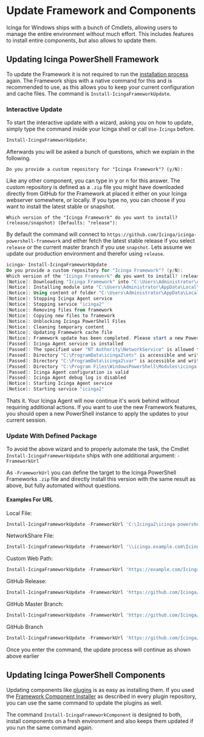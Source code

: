 # Update Framework and Components

Icinga for Windows ships with a bunch of Cmdlets, allowing users to manage the entire environment without much effort. This includes features to install entire components, but also allows to update them.

## Updating Icinga PowerShell Framework

To update the Framework it is not required to run the [installation process](../110-Installation/01-Getting-Started.md) again. The Framework ships with a native command for this and is recommended to use, as this allows you to keep your current configuration and cache files. The command is `Install-IcingaFrameworkUpdate`.

### Interactive Update

To start the interactive update with a wizard, asking you on how to update, simply type the command inside your Icinga shell or call `Use-Icinga` before.

```powershell
Install-IcingaFrameworkUpdate;
```

Afterwards you will be asked a bunch of questions, which we explain in the following.

```text
Do you provide a custom repository for "Icinga Framework"? (y/N):
```

Like any other component, you can type in y or n for this answer. The custom repository is defined as a `.zip` file you might have downloaded directly from GitHub for the Framework at placed it either on your Icinga webserver somewhere, or locally. If you type no, you can choose if you want to install the latest stable or snapshot.

```text
Which version of the "Icinga Framework" do you want to install? (release/snapshot) (Defaults: "release"):
```

By default the command will connect to `https://github.com/Icinga/icinga-powershell-framework` and either fetch the latest stable release if you select `release` or the current master branch if you use `snapshot`.
Lets assume we update our production environment and therefor using `release`.

```powershell
icinga> Install-IcingaFrameworkUpdate
Do you provide a custom repository for "Icinga Framework"? (y/N):
Which version of the "Icinga Framework" do you want to install? (release/snapshot) (Defaults: "release"):
[Notice]: Downloading "Icinga Framework" into "C:\Users\Administrator\AppData\Local\Temp\tmp_icinga1262975608.d"
[Notice]: Installing module into "C:\Users\Administrator\AppData\Local\Temp\tmp_icinga1262975608.d"
[Notice]: Using content of folder "C:\Users\Administrator\AppData\Local\Temp\tmp_icinga1262975608.d\icinga-powershell-framework-1.4.1" for updates
[Notice]: Stopping Icinga Agent service
[Notice]: Stopping service "icinga2"
[Notice]: Removing files from framework
[Notice]: Copying new files to framework
[Notice]: Unblocking Icinga PowerShell Files
[Notice]: Cleaning temporary content
[Notice]: Updating Framework cache file
[Notice]: Framework update has been completed. Please start a new PowerShell instance now to complete the update
[Passed]: Icinga Agent service is installed
[Passed]: The specified user "NT Authority\NetworkService" is allowed to run as service
[Passed]: Directory "C:\ProgramData\icinga2\etc" is accessible and writable by the Icinga Service User "NT Authority\NetworkService"
[Passed]: Directory "C:\ProgramData\icinga2\var" is accessible and writable by the Icinga Service User "NT Authority\NetworkService"
[Passed]: Directory "C:\Program Files\WindowsPowerShell\Modules\icinga-powershell-framework\cache" is accessible and writable by the Icinga Service User "NT Authority\NetworkService"
[Passed]: Icinga Agent configuration is valid
[Passed]: Icinga Agent debug log is disabled
[Notice]: Starting Icinga Agent service
[Notice]: Starting service "icinga2"
```

Thats it. Your Icinga Agent will now continue it's work behind without requiring additional actions. If you want to use the new Framework features, you should open a new PowerShell instance to apply the updates to your current session.

### Update With Defined Package

To avoid the above wizard and to properly automate the task, the Cmdlet `Install-IcingaFrameworkUpdate` ships with one additional argument: `-FrameworkUrl`

As `-FrameworkUrl` you can define the target to the Icinga PowerShell Frameworks `.zip` file and directly install this version with the same result as above, but fully automated without questions.

#### Examples For URL

Local File:

```powershell
Install-IcingaFrameworkUpdate -FrameworkUrl 'C:\Icinga2\icinga-powershell-framework-1.5.0.zip';
```

NetworkShare File:

```powershell
Install-IcingaFrameworkUpdate -FrameworkUrl '\\icinga.example.com\IcingaForWindows\Icinga2\icinga-powershell-framework-1.5.0.zip';
```

Custom Web Path:

```powershell
Install-IcingaFrameworkUpdate -FrameworkUrl 'https://example.com/Icinga/icinga-powershell-framework-1.5.0.zip';
```

GitHub Release:

```powershell
Install-IcingaFrameworkUpdate -FrameworkUrl 'https://github.com/Icinga/icinga-powershell-framework/archive/refs/tags/v1.5.0.zip';
```

GitHub Master Branch:

```powershell
Install-IcingaFrameworkUpdate -FrameworkUrl 'https://github.com/Icinga/icinga-powershell-framework/archive/refs/heads/master.zip';
```

GitHub Branch

```powershell
Install-IcingaFrameworkUpdate -FrameworkUrl 'https://github.com/Icinga/icinga-powershell-framework/archive/refs/heads/fix/framework_root_folder_lookup.zip';
```

Once you enter the command, the update process will continue as shown above earlier

## Updating Icinga PowerShell Components

Updating components like [plugins](https://icinga.com/docs/icinga-for-windows/latest/plugins/doc/01-Introduction/) is as easy as installing them. If you used the [Framework Component Installer](https://icinga.com/docs/icinga-for-windows/latest/plugins/doc/02-Installation/#icinga-framework-component-installer) as described in every plugin repository, you can use the same command to update the plugins as well.

The command `Install-IcingaFrameworkComponent` is designed to both, install components on a fresh environment and also keeps them updated if you run the same command again.
